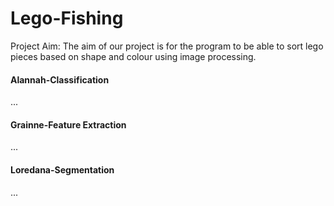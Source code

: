 # Lego-Fishing
Project Aim: The aim of our project is for the program to be able to sort lego pieces based on shape and colour using image processing. 


<h4>Alannah-Classification</h4>
<p>...</p>
<h4>Grainne-Feature Extraction</h4>
<p>...</p>
<h4>Loredana-Segmentation</h4>
<p>...</p>
